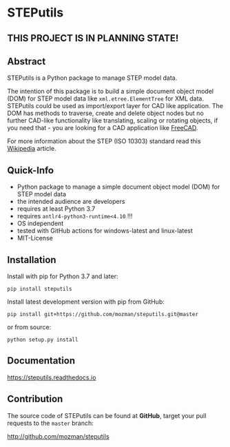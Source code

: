 
STEPutils
=========

THIS PROJECT IS IN PLANNING STATE!
----------------------------------

Abstract
--------

STEPutils is a Python package to manage STEP model data.

The intention of this package is to build a simple document object model (DOM) for STEP model data like 
`xml.etree.ElementTree` for XML data. STEPutils could be used as import/export layer for CAD like application. 
The DOM has methods to traverse, create and delete object nodes but no further CAD-like functionality like translating, 
scaling or rotating objects, if you need that - you are looking for a CAD application like 
[FreeCAD](https://www.freecadweb.org/).   

For more information about the STEP (ISO 10303) standard read this 
[Wikipedia](https://en.wikipedia.org/w/index.php?title=ISO_10303) article.

Quick-Info
----------

- Python package to manage a simple document object model (DOM) for STEP model data
- the intended audience are developers
- requires at least Python 3.7
- requires `antlr4-python3-runtime<4.10` !!!
- OS independent
- tested with GitHub actions for windows-latest and linux-latest
- MIT-License

Installation
------------

Install with pip for Python 3.7 and later:

    pip install steputils

Install latest development version with pip from GitHub:

    pip install git+https://github.com/mozman/steputils.git@master

or from source:

    python setup.py install

Documentation
-------------

https://steputils.readthedocs.io

Contribution
------------

The source code of STEPutils can be found at __GitHub__, target your pull requests to the `master` branch:

http://github.com/mozman/steputils
